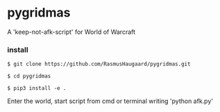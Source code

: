 # pygridmas
A 'keep-not-afk-script' for World of Warcraft 
### install

```
$ git clone https://github.com/RasmusHaugaard/pygridmas.git
```
```
$ cd pygridmas
```
```
$ pip3 install -e .
```

Enter the world, start script from cmd or terminal writing 'python afk.py'
